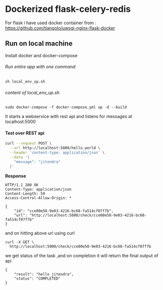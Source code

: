 # Dockerized flask-celery-redis 

For flask i have used docker container from :
https://github.com/tiangolo/uwsgi-nginx-flask-docker

## Run on local machine
Install docker and docker-compose
###### Run entire app with one command 
```
sh local_env_up.sh
```
###### content of local_env_up.sh
```
sudo docker-compose -f docker-compose.yml up -d --build
```

It starts a webservice with rest api and listens for messages at localhost:5000

#### Test over REST api

```bash
curl --request POST \
  --url http://localhost:5000/hello_world \
  --header 'content-type: application/json' \
  --data '{
    "message": "jitendra"
  }'
```
**Response**
```http
HTTP/1.1 200 OK
Content-Type: application/json
Content-Length: 59
Access-Control-Allow-Origin: *

{
    "id": "cce00e58-9e03-4216-bc68-fa514cf07f7b",
    "url": "http://localhost:5000/check/cce00e58-9e03-4216-bc68-fa514cf07f7b"
}
```
and on hitting above url using curl
```
curl -X GET \
  http://localhost:5000/check/cce00e58-9e03-4216-bc68-fa514cf07f7b 

```
we get status of the task ,and on completion it will return the final output of api
```
{
    "result": "hello jitendra",
    "status": "COMPLETED"
}
```

